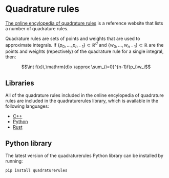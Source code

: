 # Quadrature rules

[The online encylopedia of quadrature rules](https://quadraturerules.org) is a reference website that lists a number of quadrature rules.

Quadrature rules are sets of points and weights that are used to approximate integrals. If $\{p_0,\dots,p_{n-1}\}\subset\mathbb{R}^d$ and $\{w_0,\dots,w_{n-1}\}\subset\mathbb{R}$
are the points and weights (repectively) of the quadrature rule for a single integral, then:

$$\int f(x)\,\mathrm{d}x \approx \sum_{i=0}^{n-1}f(p_i)w_i$$

## Libraries

All of the quadrature rules included in the online encylopedia of quadrature rules are included in the quadraturerules library, which is available in the following languages:

- [C++](https://quadraturerules.org/libraries/cpp.html)
- [Python](https://quadraturerules.org/libraries/python.html)
- [Rust](https://quadraturerules.org/libraries/rust.html)

## Python library

The latest version of the quadraturerules Python library can be installed by running:

```bash
pip install quadraturerules
```

